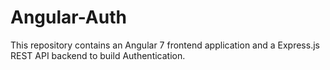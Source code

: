 # Angular-Auth
This repository contains an Angular 7 frontend application and a Express.js REST API backend to build Authentication.